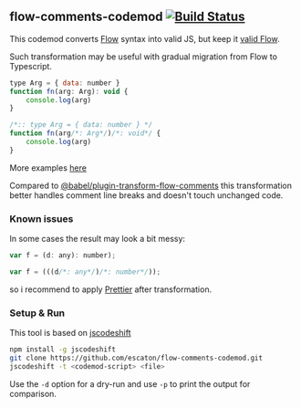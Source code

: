 ## flow-comments-codemod [![Build Status](https://travis-ci.org/escaton/flow-comments-codemod.svg)](https://travis-ci.org/escaton/flow-comments-codemod)

This codemod converts [Flow](https://flow.org) syntax into valid JS, but keep it [valid Flow](https://flow.org/en/docs/types/comments/).

Such transformation may be useful with gradual migration from Flow to Typescript.

```js
type Arg = { data: number }
function fn(arg: Arg): void {
    console.log(arg)
}
```
```js
/*:: type Arg = { data: number } */
function fn(arg/*: Arg*/)/*: void*/ {
    console.log(arg)
}
```
More examples [here](https://github.com/escaton/flow-comments-codemod/tree/master/src/__testfixtures__)

Compared to [@babel/plugin-transform-flow-comments](https://babeljs.io/docs/en/babel-plugin-transform-flow-comments) this transformation better handles comment line breaks and doesn't touch unchanged code.

### Known issues

In some cases the result may look a bit messy:
```js
var f = (d: any): number);
```
```js
var f = (((d/*: any*/)/*: number*/));
```
so i recommend to apply [Prettier](http://prettier.io/) after transformation.

### Setup & Run

This tool is based on [jscodeshift](https://github.com/facebook/jscodeshift)

```sh
npm install -g jscodeshift
git clone https://github.com/escaton/flow-comments-codemod.git
jscodeshift -t <codemod-script> <file>
```

Use the `-d` option for a dry-run and use `-p` to print the output for
comparison.

